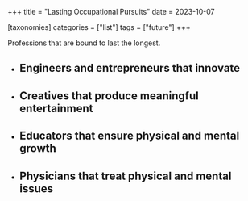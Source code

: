 +++
title = "Lasting Occupational Pursuits"
date = 2023-10-07

[taxonomies]
categories = ["list"]
tags = ["future"]
+++

Professions that are bound to last the longest.

<!-- more -->

- ## Engineers and entrepreneurs that innovate

-  ## Creatives that produce meaningful entertainment

-  ## Educators that ensure physical and mental growth

-  ## Physicians that treat physical and mental issues
